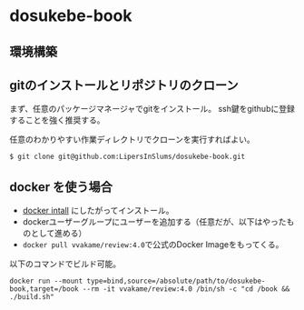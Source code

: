 # dosukebe-book

## 環境構築

## gitのインストールとリポジトリのクローン

まず、任意のパッケージマネージャでgitをインストール。
ssh鍵をgithubに登録することを強く推奨する。

任意のわかりやすい作業ディレクトリでクローンを実行すればよい。

```shell
$ git clone git@github.com:LipersInSlums/dosukebe-book.git
```

## docker を使う場合

- [docker intall](https://docs.docker.com/install/) にしたがってインストール。
- dockerユーザーグループにユーザーを追加する（任意だが、以下はやったものとして進める）
- `docker pull vvakame/review:4.0`で公式のDocker Imageをもってくる。

以下のコマンドでビルド可能。

```shell
docker run --mount type=bind,source=/absolute/path/to/dosukebe-book,target=/book --rm -it vvakame/review:4.0 /bin/sh -c "cd /book && ./build.sh"
```

